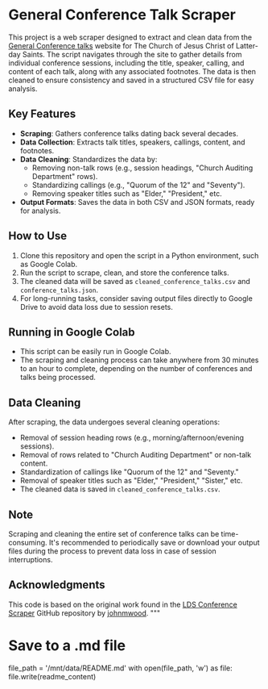 
# General Conference Talk Scraper

This project is a web scraper designed to extract and clean data from the [General Conference talks](https://www.churchofjesuschrist.org/study/general-conference?lang=eng) website for The Church of Jesus Christ of Latter-day Saints. The script navigates through the site to gather details from individual conference sessions, including the title, speaker, calling, and content of each talk, along with any associated footnotes. The data is then cleaned to ensure consistency and saved in a structured CSV file for easy analysis.

## Key Features
- **Scraping**: Gathers conference talks dating back several decades.
- **Data Collection**: Extracts talk titles, speakers, callings, content, and footnotes.
- **Data Cleaning**: Standardizes the data by:
  - Removing non-talk rows (e.g., session headings, "Church Auditing Department" rows).
  - Standardizing callings (e.g., "Quorum of the 12" and "Seventy").
  - Removing speaker titles such as "Elder," "President," etc.
- **Output Formats**: Saves the data in both CSV and JSON formats, ready for analysis.

## How to Use
1. Clone this repository and open the script in a Python environment, such as Google Colab.
2. Run the script to scrape, clean, and store the conference talks.
3. The cleaned data will be saved as `cleaned_conference_talks.csv` and `conference_talks.json`.
4. For long-running tasks, consider saving output files directly to Google Drive to avoid data loss due to session resets.

## Running in Google Colab
- This script can be easily run in Google Colab.
- The scraping and cleaning process can take anywhere from 30 minutes to an hour to complete, depending on the number of conferences and talks being processed.

## Data Cleaning
After scraping, the data undergoes several cleaning operations:
- Removal of session heading rows (e.g., morning/afternoon/evening sessions).
- Removal of rows related to "Church Auditing Department" or non-talk content.
- Standardization of callings like "Quorum of the 12" and "Seventy."
- Removal of speaker titles such as "Elder," "President," "Sister," etc.
- The cleaned data is saved in `cleaned_conference_talks.csv`.

## Note
Scraping and cleaning the entire set of conference talks can be time-consuming. It's recommended to periodically save or download your output files during the process to prevent data loss in case of session interruptions.

## Acknowledgments
This code is based on the original work found in the [LDS Conference Scraper](https://github.com/johnmwood/LDS-Conference-Scraper) GitHub repository by [johnmwood](https://github.com/johnmwood).
"""

# Save to a .md file
file_path = '/mnt/data/README.md'
with open(file_path, 'w') as file:
    file.write(readme_content)
